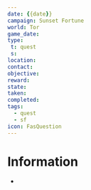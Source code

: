 ```yaml
---
date: {{date}}
campaign: Sunset Fortune
world: Tor
game_date: 
type: 
 t: quest
 s:
location: 
contact: 
objective: 
reward: 
state: 
taken: 
completed: 
tags:
  - quest
  - sf
icon: FasQuestion
---
```

# Information
 - 